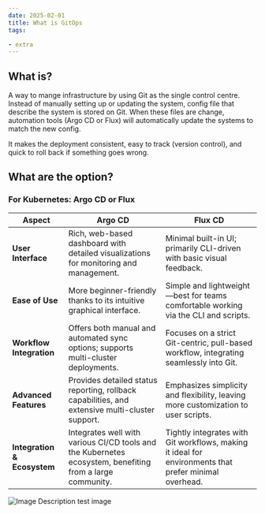 ```yaml
---
date: 2025-02-01
title: What is GitOps
tags: 

- extra
---
```

## What is?

A way to mange infrastructure by using Git as the single control centre. Instead of manually setting up or updating the system, config file that describe the system is stored on Git. When these files are change, automation tools (Argo CD or Flux) will automatically update the systems to match the new config.

It makes the deployment consistent, easy to track (version control), and quick to roll back if something goes wrong.

## What are the option?

### For Kubernetes: Argo CD or Flux

|**Aspect**|**Argo CD**|**Flux CD**|
|---|---|---|
|**User Interface**|Rich, web-based dashboard with detailed visualizations for monitoring and management.|Minimal built-in UI; primarily CLI-driven with basic visual feedback.|
|**Ease of Use**|More beginner-friendly thanks to its intuitive graphical interface.|Simple and lightweight—best for teams comfortable working via the CLI and scripts.|
|**Workflow Integration**|Offers both manual and automated sync options; supports multi-cluster deployments.|Focuses on a strict Git-centric, pull-based workflow, integrating seamlessly into Git.|
|**Advanced Features**|Provides detailed status reporting, rollback capabilities, and extensive multi-cluster support.|Emphasizes simplicity and flexibility, leaving more customization to user scripts.|
|**Integration & Ecosystem**|Integrates well with various CI/CD tools and the Kubernetes ecosystem, benefiting from a large community.|Tightly integrates with Git workflows, making it ideal for environments that prefer minimal overhead.|
![Image Description](/images/Pasted%20image%2020250203122131.png)
test image